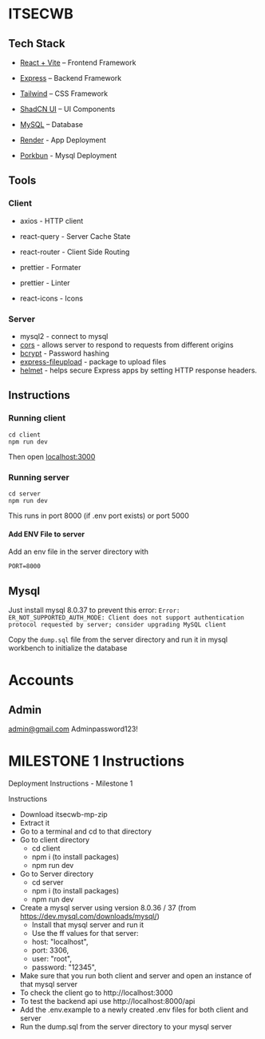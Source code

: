 # ITSECWB

## Tech Stack

- [React + Vite](https://vitejs.dev) – Frontend Framework
- [Express](https://expressjs.com) – Backend Framework
- [Tailwind](https://tailwindcss.com/) – CSS Framework
- [ShadCN UI](https://ui.shadcn.com/) – UI Components
- [MySQL](https://www.mysql.com) – Database

- [Render]() - App Deployment
- [Porkbun]() - Mysql Deployment

## Tools

### Client

- axios - HTTP client
- react-query - Server Cache State
- react-router - Client Side Routing

- prettier - Formater
- prettier - Linter

- react-icons - Icons

### Server

- mysql2 - connect to mysql
- [cors]() - allows server to respond to requests from different origins
- [bcrypt](https://github.com/kelektiv/node.bcrypt.js#readme) - Password hashing
- [express-fileupload]() - package to upload files
- [helmet](https://helmetjs.github.io) - helps secure Express apps by setting HTTP response headers.

## Instructions

### Running client

```
cd client
npm run dev
```

Then open [localhost:3000](http://localhost:3000)

### Running server

```
cd server
npm run dev
```

This runs in port 8000 (if .env port exists) or port 5000

#### Add ENV File to server

Add an env file in the server directory with

```
PORT=8000
```

## Mysql

Just install mysql 8.0.37 to prevent this error:
`Error: ER_NOT_SUPPORTED_AUTH_MODE: Client does not support authentication protocol requested by server; consider upgrading MySQL client`

Copy the `dump.sql` file from the server directory and run it in mysql workbench to initialize the database

# Accounts

## Admin

admin@gmail.com
Adminpassword123!

# MILESTONE 1 Instructions

Deployment Instructions - Milestone 1

Instructions

- Download itsecwb-mp-zip
- Extract it
- Go to a terminal and cd to that directory
- Go to client directory
  - cd client
  - npm i (to install packages)
  - npm run dev
- Go to Server directory
  - cd server
  - npm i (to install packages)
  - npm run dev
- Create a mysql server using version 8.0.36 / 37 (from https://dev.mysql.com/downloads/mysql/)
  - Install that mysql server and run it
  - Use the ff values for that server:
  - host: "localhost",
  - port: 3306,
  - user: "root",
  - password: "12345",
- Make sure that you run both client and server and open an instance of that mysql server
- To check the client go to http://localhost:3000
- To test the backend api use http://localhost:8000/api
- Add the .env.example to a newly created .env files for both client and server
- Run the dump.sql from the server directory to your mysql server
